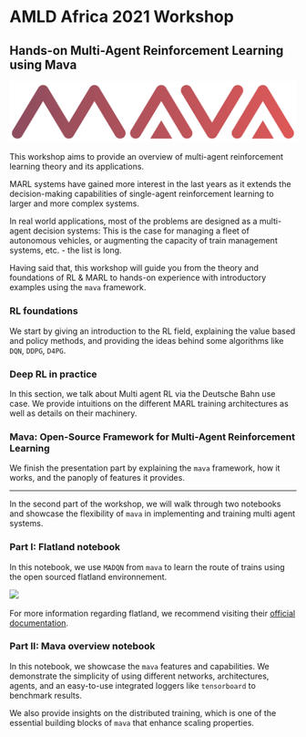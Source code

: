 # AMLD Africa 2021 Workshop
## Hands-on Multi-Agent Reinforcement Learning using Mava

<a href="https://github.com/instadeepai/Mava" target="_blank">
  <img src="https://raw.githubusercontent.com/instadeepai/Mava/develop/docs/images/mava.png"/>
</a>

This workshop aims to provide an overview of multi-agent reinforcement learning theory
and its applications.

MARL systems have gained more interest in the last years as it extends the decision-making capabilities
of single-agent reinforcement learning to larger and more complex systems.

In real world applications, most of the problems are designed as a multi-agent decision systems:
This is the case for managing a fleet of autonomous vehicles, or augmenting the capacity
of train management systems, etc. - the list is long.

Having said that, this workshop will guide you from the theory and foundations of RL & MARL
to hands-on experience with introductory examples using the `mava` framework.

### RL foundations
We start by giving an introduction to the RL field, explaining the value based and policy methods,
and providing the ideas behind some algorithms like `DQN`, `DDPG`, `D4PG`.

### Deep RL in practice
In this section, we talk about Multi agent RL via the Deutsche Bahn use case.
We provide intuitions on the different MARL training architectures as well as details on their machinery.

### Mava: Open-Source Framework for Multi-Agent Reinforcement Learning
We finish the presentation part by explaining the `mava` framework, how it works, and the
panoply of features it provides.

---

In the second part of the workshop, we will walk through two notebooks and showcase the flexibility
of `mava` in implementing and training multi agent systems.

### Part I: Flatland notebook

In this notebook, we use `MADQN` from `mava` to learn the route of trains using the open sourced
flatland environnement.

<img src=https://i.imgur.com/VrTQVeM.gif>

For more information regarding flatland, we recommend visiting their [official documentation](http://flatland-rl-docs.s3-website.eu-central-1.amazonaws.com/01_readme.html).

### Part II: Mava overview notebook
In this notebook, we showcase the `mava` features and capabilities.
We demonstrate the simplicity of using different networks, architectures, agents, and an easy-to-use
integrated loggers like `tensorboard` to benchmark results.

We also provide insights on the distributed training, which is one of the essential building
blocks of `mava` that enhance scaling properties.
